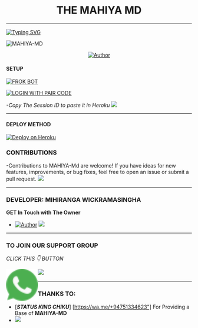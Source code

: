 <h1 align="center"> THE MAHIYA MD  </h1>
<p align="center">  
  
***
  
<a href="https://git.io/typing-svg"><img src="https://readme-typing-svg.demolab.com?font=Black+Ops+One&size=50&pause=1000&color=1BAFBAFF&center=true&width=910&height=100&lines=THANKS FOR CHOOSING +MAHIYA-MD;MULTI+DEVICE+WHATSAPP+BOT;CREATED+BY+MAHIYA+BOY;RELEASED+5.6.2024" alt="Typing SVG" /></a>
  </p>
    <img alt="MAHIYA-MD" width="700" height="300" src="https://telegra.ph/file/fe050337ca308d395301f.jpg">
<p align="center">
<p align="center">
<a href="https://github.com/newtonwwmp/MAHIYA-Md"><img title="Author" src="https://img.shields.io/badge/MAHIYA_MD-black?style=for-the-badge&logo=github"></a>
<p/>


#### SETUP 

<a href=" https://github.com/newtonwwmp/MAHIYA-MD"><img src="https://img.shields.io/badge/frok%20bot%20-red" alt="FROK BOT" width="150"></a>
<br>

<a href="https://dexter-md.onrender.com/"><img src="https://img.shields.io/badge/LOGIN%20WITH-PAIR%20CODE-red" alt="LOGIN WITH PAIR CODE" width="250"></a>

*-Copy The Session ID to paste it in Heroku*
<a><img src='https://i.imgur.com/LyHic3i.gif'/></a>

***

#### DEPLOY METHOD
 [![Deploy on Heroku](https://www.herokucdn.com/deploy/button.svg)](https://dashboard.heroku.com/new?template=https://github.com/newtonwwmp/MAHIYA-MD/)


### CONTRIBUTIONS 
-Contributions to MAHIYA-Md are welcome! If you have ideas for new features, improvements, or bug fixes, feel free to open an issue or submit a pull request.
<a><img src='https://i.imgur.com/LyHic3i.gif'/></a>

***
### DEVELOPER: MIHIRANGA WICKRAMASINGHA
**GET In Touch with The Owner**
- <a href="https://wa.me/+94715450089"><img title="Author" src="https://img.shields.io/badge/ON WHATSAPP-black?style=for-the-badge&logo=WhatsApp"></a>
<a><img src='https://i.imgur.com/LyHic3i.gif'/></a>

***

### TO JOIN OUR SUPPORT GROUP 


*CLICK THIS 👇 BUTTON* <p align="centre">
  <a href="https://wa.me/+94715450089">
    <img align="left" alt="SIEGRIN | Whastapp" width="86px" src="https://raw.githubusercontent.com/PikaBotz/My_Personal_Space/main/Images/AnyaBot_pics/Anya_v2/Whatsapp.svg" />
  

   
   <a><img src='https://i.imgur.com/LyHic3i.gif'/></a>

***
### THANKS TO:
- [***STATUS KING CHIKU***] [https://wa.me/+94751334623"] For Providing a Base of **MAHIYA-MD**
- <a><img src='https://i.imgur.com/LyHic3i.gif'/></a>

